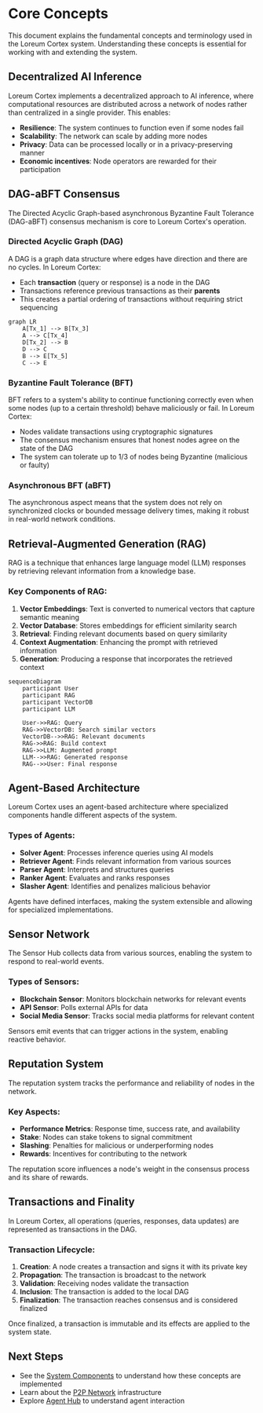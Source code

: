 # Core Concepts

This document explains the fundamental concepts and terminology used in the Loreum Cortex system. Understanding these concepts is essential for working with and extending the system.

## Decentralized AI Inference

Loreum Cortex implements a decentralized approach to AI inference, where computational resources are distributed across a network of nodes rather than centralized in a single provider. This enables:

- **Resilience**: The system continues to function even if some nodes fail
- **Scalability**: The network can scale by adding more nodes
- **Privacy**: Data can be processed locally or in a privacy-preserving manner
- **Economic incentives**: Node operators are rewarded for their participation

## DAG-aBFT Consensus

The Directed Acyclic Graph-based asynchronous Byzantine Fault Tolerance (DAG-aBFT) consensus mechanism is core to Loreum Cortex's operation.

### Directed Acyclic Graph (DAG)

A DAG is a graph data structure where edges have direction and there are no cycles. In Loreum Cortex:

- Each **transaction** (query or response) is a node in the DAG
- Transactions reference previous transactions as their **parents**
- This creates a partial ordering of transactions without requiring strict sequencing

```mermaid
graph LR
    A[Tx_1] --> B[Tx_3]
    A --> C[Tx_4]
    D[Tx_2] --> B
    D --> C
    B --> E[Tx_5]
    C --> E
```

### Byzantine Fault Tolerance (BFT)

BFT refers to a system's ability to continue functioning correctly even when some nodes (up to a certain threshold) behave maliciously or fail. In Loreum Cortex:

- Nodes validate transactions using cryptographic signatures
- The consensus mechanism ensures that honest nodes agree on the state of the DAG
- The system can tolerate up to 1/3 of nodes being Byzantine (malicious or faulty)

### Asynchronous BFT (aBFT)

The asynchronous aspect means that the system does not rely on synchronized clocks or bounded message delivery times, making it robust in real-world network conditions.

## Retrieval-Augmented Generation (RAG)

RAG is a technique that enhances large language model (LLM) responses by retrieving relevant information from a knowledge base.

### Key Components of RAG:

1. **Vector Embeddings**: Text is converted to numerical vectors that capture semantic meaning
2. **Vector Database**: Stores embeddings for efficient similarity search
3. **Retrieval**: Finding relevant documents based on query similarity
4. **Context Augmentation**: Enhancing the prompt with retrieved information
5. **Generation**: Producing a response that incorporates the retrieved context

```mermaid
sequenceDiagram
    participant User
    participant RAG
    participant VectorDB
    participant LLM
    
    User->>RAG: Query
    RAG->>VectorDB: Search similar vectors
    VectorDB-->>RAG: Relevant documents
    RAG->>RAG: Build context
    RAG->>LLM: Augmented prompt
    LLM-->>RAG: Generated response
    RAG-->>User: Final response
```

## Agent-Based Architecture

Loreum Cortex uses an agent-based architecture where specialized components handle different aspects of the system.

### Types of Agents:

- **Solver Agent**: Processes inference queries using AI models
- **Retriever Agent**: Finds relevant information from various sources
- **Parser Agent**: Interprets and structures queries
- **Ranker Agent**: Evaluates and ranks responses
- **Slasher Agent**: Identifies and penalizes malicious behavior

Agents have defined interfaces, making the system extensible and allowing for specialized implementations.

## Sensor Network

The Sensor Hub collects data from various sources, enabling the system to respond to real-world events.

### Types of Sensors:

- **Blockchain Sensor**: Monitors blockchain networks for relevant events
- **API Sensor**: Polls external APIs for data
- **Social Media Sensor**: Tracks social media platforms for relevant content

Sensors emit events that can trigger actions in the system, enabling reactive behavior.

## Reputation System

The reputation system tracks the performance and reliability of nodes in the network.

### Key Aspects:

- **Performance Metrics**: Response time, success rate, and availability
- **Stake**: Nodes can stake tokens to signal commitment
- **Slashing**: Penalties for malicious or underperforming nodes
- **Rewards**: Incentives for contributing to the network

The reputation score influences a node's weight in the consensus process and its share of rewards.

## Transactions and Finality

In Loreum Cortex, all operations (queries, responses, data updates) are represented as transactions in the DAG.

### Transaction Lifecycle:

1. **Creation**: A node creates a transaction and signs it with its private key
2. **Propagation**: The transaction is broadcast to the network
3. **Validation**: Receiving nodes validate the transaction
4. **Inclusion**: The transaction is added to the local DAG
5. **Finalization**: The transaction reaches consensus and is considered finalized

Once finalized, a transaction is immutable and its effects are applied to the system state.

## Next Steps

- See the [System Components](system-components.md) to understand how these concepts are implemented
- Learn about the [P2P Network](../network/p2p-network.md) infrastructure
- Explore [Agent Hub](../business/agent-hub.md) to understand agent interaction 